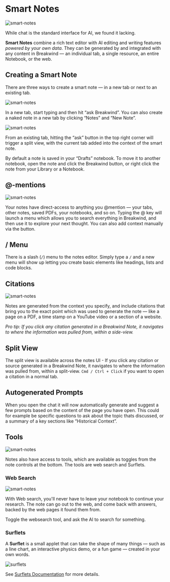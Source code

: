 # Smart Notes

![smart-notes](./assets/smart-notes/horizontal.png)

While chat is the standard interface for AI, we found it lacking.

**Smart Notes** combine a rich text editor with AI editing and writing features _powered by your own data_. They can be generated by and integrated with any content in Breakwind — an individual tab, a single resource, an entire Notebook, or the web.

## Creating a Smart Note

There are three ways to create a smart note — in a new tab or next to an existing tab.

![smart-notes](./assets/smart-notes/notebook-splash.png)

In a new tab, start typing and then hit “ask Breakwind”. You can also create a naked note in a new tab by clicking “Notes” and “New Note”.

![smart-notes](./assets/split-note.webp)

From an existing tab, hitting the “ask” button in the top right corner will trigger a split view, with the current tab added into the context of the smart note.

By default a note is saved in your “Drafts” notebook. To move it to another notebook, open the note and click the Breakwind button, or right click the note from your Library or a Notebook.

## @-mentions

![smart-notes](./assets/smart-notes/add-context.webp)

Your notes have direct-access to anything you @mention — your tabs, other notes, saved PDFs, your notebooks, and so on. Typing the @ key will launch a menu which allows you to search everything in Breakwind, and then use it to explore your next thought. You can also add context manually via the button.

## / Menu

There is a slash (`/`) menu to the notes editor. Simply type a `/` and a new menu will show up letting you create basic elements like headings, lists and code blocks.

## Citations

![smart-notes](./assets/another-split.webp)

Notes are generated from the context you specify, and include citations that bring you to the exact point which was used to generate the note — like a page on a PDF, a time stamp on a YouTube video or a section of a website.

_Pro tip: If you click any citation generated in a Breakwind Note, it navigates to where the information was pulled from, within a side-view._

## Split View

The split view is available across the notes UI - If you click any citation or source generated in a Breakwind Note, it navigates to where the information was pulled from, within a split-view. `Cmd / Ctrl + Click` if you want to open a citation in a normal tab.

## Autogenerated Prompts

When you open the chat it will now automatically generate and suggest a few prompts based on the content of the page you have open. This could for example be specific questions to ask about the topic thats discussed, or a summary of a key sections like “Historical Context”.

## Tools

![smart-notes](./assets/smart-notes/tools-controls.webp)

Notes also have access to tools, which are available as toggles from the note controls at the bottom. The tools are web search and Surflets.

### Web Search

![smart-notes](./assets/smart-notes/websearch-example.webp)

With Web search, you'll never have to leave your notebook to continue your research. The note can go out to the web, and come back with answers, backed by the web pages it found them from.

Toggle the websearch tool, and ask the AI to search for something.

### Surflets

A **Surflet** is a small applet that can take the shape of many things — such as a line chart, an interactive physics demo, or a fun game — created in your own words.

![surflets](./assets/surflet.gif)

See [Surflets Documentation](./SURFLETS.md) for more details.
